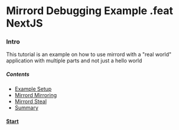 
# Mirrord Debugging Example .feat NextJS

### Intro

This tutorial is an example on how to use mirrord with a "real world" application with multiple parts and not just a hello world


##### Contents
* [Example Setup](./02.%20Example%20Setup.md)
* [Mirrord Mirroring](./03.%20Mirrord%20Mirroring.md)
* [Mirrord Steal](./04.%20Mirrord%20Steal.md)
* [Summary](./05.%20Summary.md)


#### [Start](./02.%20Example%20Setup.md)